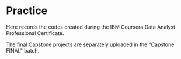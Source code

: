 # Practice

Here records the codes created during the IBM Coursera Data Analyst Professional Certificate.

The final Capstone projects are separately uploaded in the "Capstone FINAL" batch.
